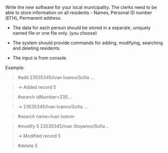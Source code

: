 Write the new software for your local municipality. The clerks need to be able
to store information on all residents - Names, Personal ID number (ЕГН),
Permanent address.

-   The data for each person should be stored in a separate, uniquely named file
    or one file only. (you choose)

-   The system should provide commands for adding, modifying, searching and
    deleting residents.

-   The input is from console.

Example:

>   \#add 23535345/Ivan Ivanov/Sofia ...

>   \-\> Added record 5

>   \#search idNumber=235...

>   \-\> 23535345/Ivan Ivanov/Sofia ...

>   \#search name=Ivan Ivanov

>   \#modify 5 23535345/Ivan Stoyanov/Sofia ..

>   \-\> Modified record 5

>   \#delete 5
